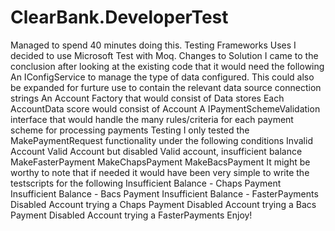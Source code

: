 # ClearBank.DeveloperTest
Managed to spend 40 minutes doing this.
Testing Frameworks Uses I decided to use Microsoft Test with Moq.
Changes to Solution I came to the conclusion after looking at the existing code that it would need the following
An IConfigService to manage the type of data configured. This could also be expanded for furture use to contain the relevant data source connection strings
An Account Factory that would consist of Data stores
Each AccountData score would consist of Account
A IPaymentSchemeValidation interface that would handle the many rules/criteria for each payment scheme for processing payments
Testing I only tested the MakePaymentRequest functionality under the following conditions
Invalid Account
Valid Account but disabled
Valid account, insufficient balance
MakeFasterPayment
MakeChapsPayment
MakeBacsPayment
It might be worthy to note that if needed it would have been very simple to write the testscripts for the following
Insufficient Balance - Chaps Payment
Insufficient Balance - Bacs Payment
Insufficient Balance - FasterPayments
Disabled Account trying a Chaps Payment
Disabled Account trying a Bacs Payment
Disabled Account trying a FasterPayments
Enjoy!
